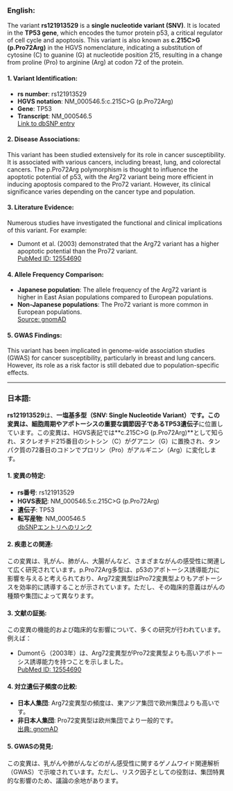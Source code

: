### English:
The variant **rs121913529** is a **single nucleotide variant (SNV)**. It is located in the **TP53 gene**, which encodes the tumor protein p53, a critical regulator of cell cycle and apoptosis. This variant is also known as **c.215C>G (p.Pro72Arg)** in the HGVS nomenclature, indicating a substitution of cytosine (C) to guanine (G) at nucleotide position 215, resulting in a change from proline (Pro) to arginine (Arg) at codon 72 of the protein.

#### 1. Variant Identification:
- **rs number**: rs121913529
- **HGVS notation**: NM_000546.5:c.215C>G (p.Pro72Arg)
- **Gene**: TP53
- **Transcript**: NM_000546.5  
  [Link to dbSNP entry](https://www.ncbi.nlm.nih.gov/snp/rs121913529)

#### 2. Disease Associations:
This variant has been studied extensively for its role in cancer susceptibility. It is associated with various cancers, including breast, lung, and colorectal cancers. The p.Pro72Arg polymorphism is thought to influence the apoptotic potential of p53, with the Arg72 variant being more efficient in inducing apoptosis compared to the Pro72 variant. However, its clinical significance varies depending on the cancer type and population.

#### 3. Literature Evidence:
Numerous studies have investigated the functional and clinical implications of this variant. For example:
- Dumont et al. (2003) demonstrated that the Arg72 variant has a higher apoptotic potential than the Pro72 variant.  
  [PubMed ID: 12554690](https://pubmed.ncbi.nlm.nih.gov/12554690/)

#### 4. Allele Frequency Comparison:
- **Japanese population**: The allele frequency of the Arg72 variant is higher in East Asian populations compared to European populations.
- **Non-Japanese populations**: The Pro72 variant is more common in European populations.  
  [Source: gnomAD](https://gnomad.broadinstitute.org/variant/17-7676153-C-G)

#### 5. GWAS Findings:
This variant has been implicated in genome-wide association studies (GWAS) for cancer susceptibility, particularly in breast and lung cancers. However, its role as a risk factor is still debated due to population-specific effects.

---

### 日本語:
**rs121913529**は、**一塩基多型（SNV: Single Nucleotide Variant）**です。この変異は、細胞周期やアポトーシスの重要な調節因子である**TP53遺伝子**に位置しています。この変異は、HGVS表記では**c.215C>G (p.Pro72Arg)**として知られ、ヌクレオチド215番目のシトシン（C）がグアニン（G）に置換され、タンパク質の72番目のコドンでプロリン（Pro）がアルギニン（Arg）に変化します。

#### 1. 変異の特定:
- **rs番号**: rs121913529
- **HGVS表記**: NM_000546.5:c.215C>G (p.Pro72Arg)
- **遺伝子**: TP53
- **転写産物**: NM_000546.5  
  [dbSNPエントリへのリンク](https://www.ncbi.nlm.nih.gov/snp/rs121913529)

#### 2. 疾患との関連:
この変異は、乳がん、肺がん、大腸がんなど、さまざまながんの感受性に関連して広く研究されています。p.Pro72Arg多型は、p53のアポトーシス誘導能力に影響を与えると考えられており、Arg72変異型はPro72変異型よりもアポトーシスを効率的に誘導することが示されています。ただし、その臨床的意義はがんの種類や集団によって異なります。

#### 3. 文献の証拠:
この変異の機能的および臨床的な影響について、多くの研究が行われています。例えば：
- Dumontら（2003年）は、Arg72変異型がPro72変異型よりも高いアポトーシス誘導能力を持つことを示しました。  
  [PubMed ID: 12554690](https://pubmed.ncbi.nlm.nih.gov/12554690/)

#### 4. 対立遺伝子頻度の比較:
- **日本人集団**: Arg72変異型の頻度は、東アジア集団で欧州集団よりも高いです。
- **非日本人集団**: Pro72変異型は欧州集団でより一般的です。  
  [出典: gnomAD](https://gnomad.broadinstitute.org/variant/17-7676153-C-G)

#### 5. GWASの発見:
この変異は、乳がんや肺がんなどのがん感受性に関するゲノムワイド関連解析（GWAS）で示唆されています。ただし、リスク因子としての役割は、集団特異的な影響のため、議論の余地があります。